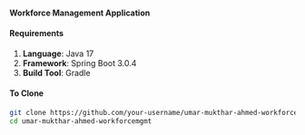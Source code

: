 #### Workforce Management Application

#### Requirements  
1. **Language**: Java 17  
2. **Framework**: Spring Boot 3.0.4  
3. **Build Tool**: Gradle  

#### To Clone
```bash
git clone https://github.com/your-username/umar-mukthar-ahmed-workforcemgmt.git
cd umar-mukthar-ahmed-workforcemgmt

